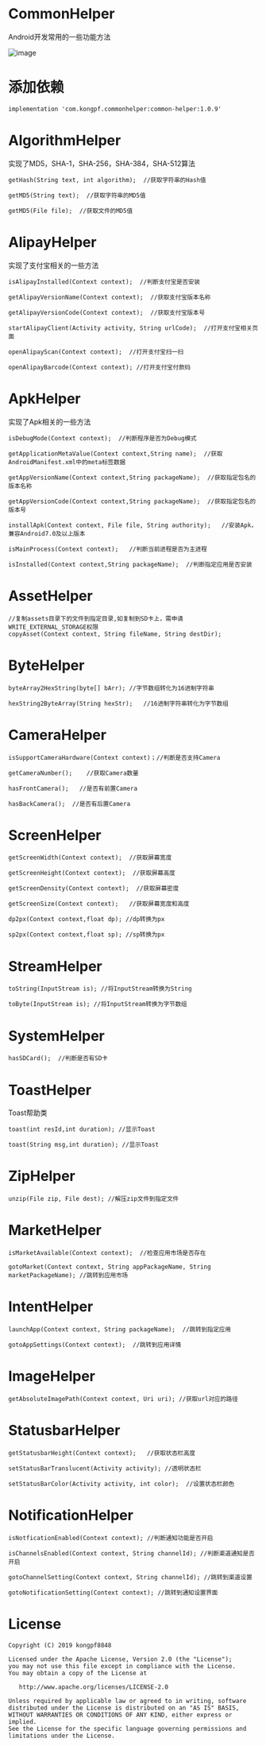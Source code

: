 # CommonHelper

Android开发常用的一些功能方法

![image]( https://github.com/kongpf8848/CommonHelper/blob/master/pic/demo.jpg)

# 添加依赖
```
implementation 'com.kongpf.commonhelper:common-helper:1.0.9'
```

# AlgorithmHelper
实现了MD5，SHA-1，SHA-256，SHA-384，SHA-512算法
```
getHash(String text, int algorithm);  //获取字符串的Hash值  

getMD5(String text);  //获取字符串的MD5值

getMD5(File file);  //获取文件的MD5值

```
# AlipayHelper
实现了支付宝相关的一些方法
```
isAlipayInstalled(Context context);  //判断支付宝是否安装

getAlipayVersionName(Context context);  //获取支付宝版本名称

getAlipayVersionCode(Context context);  //获取支付宝版本号

startAlipayClient(Activity activity, String urlCode);  //打开支付宝相关页面

openAlipayScan(Context context);  //打开支付宝扫一扫

openAlipayBarcode(Context context); //打开支付宝付款码

```
# ApkHelper
实现了Apk相关的一些方法
```
isDebugMode(Context context);  //判断程序是否为Debug模式

getApplicationMetaValue(Context context,String name);  //获取AndroidManifest.xml中的meta标签数据

getAppVersionName(Context context,String packageName);  //获取指定包名的版本名称

getAppVersionCode(Context context,String packageName);  //获取指定包名的版本号

installApk(Context context, File file, String authority);   //安装Apk，兼容Android7.0及以上版本

isMainProcess(Context context);   //判断当前进程是否为主进程

isInstalled(Context context,String packageName);  //判断指定应用是否安装

```
# AssetHelper
```
//复制assets目录下的文件到指定目录,如复制到SD卡上，需申请WRITE_EXTERNAL_STORAGE权限
copyAsset(Context context, String fileName, String destDir); 

```
# ByteHelper
```
byteArray2HexString(byte[] bArr); //字节数组转化为16进制字符串

hexString2ByteArray(String hexStr);   //16进制字符串转化为字节数组
```
# CameraHelper
```
isSupportCameraHardware(Context context)；//判断是否支持Camera
 
getCameraNumber();    //获取Camera数量
 
hasFrontCamera();   //是否有前置Camera

hasBackCamera();  //是否有后置Camera
 ```
# ScreenHelper
```
getScreenWidth(Context context);  //获取屏幕宽度

getScreenHeight(Context context);  //获取屏幕高度

getScreenDensity(Context context);  //获取屏幕密度

getScreenSize(Context context);   //获取屏幕宽度和高度

dp2px(Context context,float dp); //dp转换为px

sp2px(Context context,float sp); //sp转换为px
```
# StreamHelper
```
toString(InputStream is); //将InputStream转换为String

toByte(InputStream is); //将InputStream转换为字节数组
```
# SystemHelper
```
hasSDCard();  //判断是否有SD卡 
```
# ToastHelper
Toast帮助类
```
toast(int resId,int duration); //显示Toast

toast(String msg,int duration); //显示Toast
```
# ZipHelper
```
unzip(File zip, File dest); //解压zip文件到指定文件
```
# MarketHelper
```
isMarketAvailable(Context context);  //检查应用市场是否存在

gotoMarket(Context context, String appPackageName, String marketPackageName); //跳转到应用市场
```
# IntentHelper
```
launchApp(Context context, String packageName);  //跳转到指定应用

gotoAppSettings(Context context);  //跳转到应用详情
```
# ImageHelper
```
getAbsoluteImagePath(Context context, Uri uri); //获取url对应的路径
```
# StatusbarHelper
```
getStatusbarHeight(Context context);   //获取状态栏高度

setStatusBarTranslucent(Activity activity); //透明状态栏

setStatusBarColor(Activity activity, int color);  //设置状态栏颜色
```
# NotificationHelper
```
isNotficationEnabled(Context context); //判断通知功能是否开启

isChannelsEnabled(Context context, String channelId); //判断渠道通知是否开启

gotoChannelSetting(Context context, String channelId); //跳转到渠道设置

gotoNotificationSetting(Context context); //跳转到通知设置界面
```
# License
```
Copyright (C) 2019 kongpf8848

Licensed under the Apache License, Version 2.0 (the "License");
you may not use this file except in compliance with the License.
You may obtain a copy of the License at

   http://www.apache.org/licenses/LICENSE-2.0

Unless required by applicable law or agreed to in writing, software
distributed under the License is distributed on an "AS IS" BASIS,
WITHOUT WARRANTIES OR CONDITIONS OF ANY KIND, either express or implied.
See the License for the specific language governing permissions and
limitations under the License.
```


